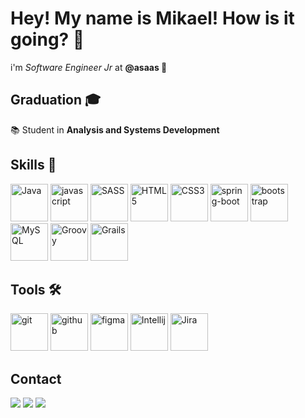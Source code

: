 # Hey! My name is Mikael! How is it going? 👋

<p align="left">
  i'm <i> Software Engineer Jr</i> at <strong>@asaas 🚀</strong>
 </p>
 
 ## Graduation 🎓
 📚 Student in <strong>Analysis and Systems Development</strong>

## Skills 🧠

<p>
<img alt="Java" width="60" src="https://cdn.jsdelivr.net/gh/devicons/devicon/icons/java/java-original-wordmark.svg"/>
<img alt="javascript" src="https://cdn.jsdelivr.net/gh/devicons/devicon/icons/javascript/javascript-original.svg" width="60" />
<img alt="SASS" src="https://cdn.jsdelivr.net/gh/devicons/devicon/icons/sass/sass-original.svg" width="60">
<img alt="HTML5" src="https://cdn.jsdelivr.net/gh/devicons/devicon/icons/html5/html5-original.svg" width="60">
<img alt="CSS3" src="https://cdn.jsdelivr.net/gh/devicons/devicon/icons/css3/css3-original.svg" width="60">
<img alt="spring-boot" src="https://cdn.jsdelivr.net/gh/devicons/devicon/icons/spring/spring-original-wordmark.svg" width="60">
<img alt="bootstrap" src="https://cdn.jsdelivr.net/gh/devicons/devicon/icons/bootstrap/bootstrap-plain.svg" width="60" />
<img alt="MySQL" src="https://cdn.jsdelivr.net/gh/devicons/devicon/icons/mysql/mysql-original-wordmark.svg" width="60"/>
<img alt="Groovy" src="https://cdn.jsdelivr.net/gh/devicons/devicon/icons/groovy/groovy-original.svg" width="60"/>
<img alt="Grails" src="https://cdn.jsdelivr.net/gh/devicons/devicon/icons/grails/grails-original.svg" width="60"/>
</p>

## Tools 🛠️

<p>
<img alt="git" src="https://cdn.jsdelivr.net/gh/devicons/devicon/icons/git/git-original.svg" width="60" />
<img alt="github" src="https://cdn.jsdelivr.net/gh/devicons/devicon/icons/github/github-original-wordmark.svg" width="60" />
<img alt="figma" src="https://cdn.jsdelivr.net/gh/devicons/devicon/icons/figma/figma-original.svg" width="60" />
<img alt="Intellij" src="https://cdn.jsdelivr.net/gh/devicons/devicon/icons/intellij/intellij-original.svg" width="60" />
<img alt="Jira" src="https://cdn.jsdelivr.net/gh/devicons/devicon/icons/jira/jira-original.svg" width="60" />
</p>

## Contact

<p align="left">
<a href="https://www.instagram.com/mikaelsbernes/" alt="Instagram">
  <img src="https://img.shields.io/badge/-Instagram-DF0174?style=for-the-badge&logo=instagram&logoColor=white&link=https://www.instagram.com/iuricoding/"/></a>
<a href="https://www.linkedin.com/in/mikaelsbernes/" alt="Linkedin">
  <img src="https://img.shields.io/badge/-Linkedin-0e76a8?style=for-the-badge&logo=Linkedin&logoColor=white&link=https://www.linkedin.com/in/iuricode" /></a>
<a href = "mailto:mikaelsbernes@gmail.com" alt="Gmail">
  <img src="https://img.shields.io/badge/Gmail-D14836?style=for-the-badge&logo=gmail&logoColor=white"></a>  
</p>


